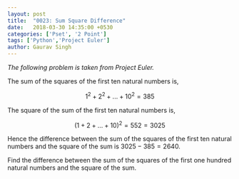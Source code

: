```yaml
---
layout: post
title:  "0023: Sum Square Difference"
date:   2018-03-30 14:35:00 +0530
categories: ['Pset', '2 Point']
tags: ['Python','Project Euler']
author: Gaurav Singh
---
```

_The following problem is taken from Project Euler._

The sum of the squares of the first ten natural numbers is,

$$ 1^2 + 2^2 + ... + 10^2 = 385 $$

The square of the sum of the first ten natural numbers is,

$$ (1 + 2 + ... + 10)^2 = 552 = 3025 $$

Hence the difference between the sum of the squares of the first ten natural numbers and the square of the sum is $3025 − 385 = 2640$.

Find the difference between the sum of the squares of the first one hundred natural numbers and the square of the sum.
